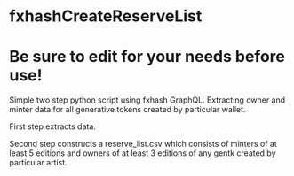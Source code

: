 # fxhashCreateReserveList
# Be sure to edit for your needs before use!

Simple two step python script using fxhash GraphQL.
Extracting owner and minter data for all generative tokens created by particular wallet.

First step extracts data.

Second step constructs a reserve_list.csv which consists of minters of at least 5 editions and owners of at least 3 editions of any gentk created by particular artist.

